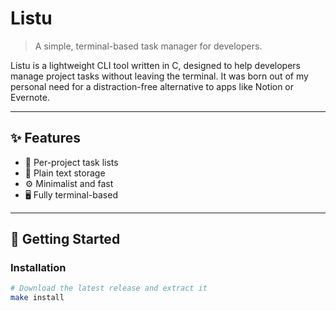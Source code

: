 # Listu

> A simple, terminal-based task manager for developers.

Listu is a lightweight CLI tool written in C, designed to help developers manage project tasks without leaving the terminal. It was born out of my personal need for a distraction-free alternative to apps like Notion or Evernote.

---

## ✨ Features

- 📂 Per-project task lists
- 🧾 Plain text storage
- ⚙️ Minimalist and fast
- 🖥️ Fully terminal-based

---

## 🚀 Getting Started

### Installation

```bash
# Download the latest release and extract it
make install